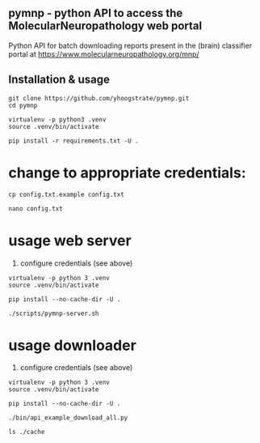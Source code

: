 pymnp - python API to access the MolecularNeuropathology web portal
-------------------------------------------------------------------

Python API for batch downloading reports present in the (brain)
classifier portal at https://www.molecularneuropathology.org/mnp/

## Installation & usage

```
git clone https://github.com/yhoogstrate/pymnp.git
cd pymnp

virtualenv -p python3 .venv
source .venv/bin/activate

pip install -r requirements.txt -U .
```


# change to appropriate credentials:
```
cp config.txt.example config.txt

nano config.txt
```


# usage web server

1. configure credentials (see above)

```
virtualenv -p python 3 .venv
source .venv/bin/activate

pip install --no-cache-dir -U .

./scripts/pymnp-server.sh
```


# usage downloader

1. configure credentials (see above)

```
virtualenv -p python 3 .venv
source .venv/bin/activate

pip install --no-cache-dir -U .

./bin/api_example_download_all.py

ls ./cache
```
